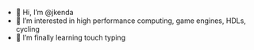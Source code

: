 - 👋 Hi, I’m @jkenda
- 👀 I’m interested in high performance computing, game engines, HDLs, cycling
- 🌱 I’m finally learning touch typing

<!---
jkenda/jkenda is a ✨ special ✨ repository because its `README.md` (this file) appears on your GitHub profile.
You can click the Preview link to take a look at your changes.
--->
